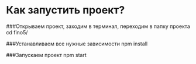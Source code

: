# Как запустить проект?

###Открываем проект, заходим в терминал, переходим в папку проекта
cd fino5/

###Устанавливаем все нужные зависимости
npm install

###Запускаем проект
npm start
